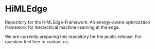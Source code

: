 # HiMLEdge
Repository for the HiMLEdge-Framework: An energy-aware optimization framework for hierarchical machine-learning at the edge.

We are currently preparing this repository for the public release. For question feel free to contact us.
